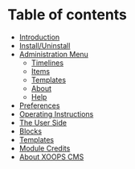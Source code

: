 # Table of contents

* [Introduction](introduction.md)
* [Install/Uninstall](install-uninstall.md)
* [Administration Menu]()
  * [Timelines](administration-menu/)
  * [Items](administration-menu/items.md)
  * [Templates](templates.md)
  * [About](administration-menu/about.md)
  * [Help](administration-menu/help.md)
* [Preferences](preferences.md)
* [Operating Instructions](operating-instructions.md)
* [The User Side](the-user-side.md)
* [Blocks](blocks.md)
* [Templates]()
* [Module Credits](module-credits.md)
* [About XOOPS CMS](about-xoops-cms.md)

